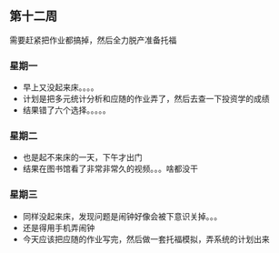 ## 第十二周

需要赶紧把作业都搞掉，然后全力脱产准备托福

### 星期一

- 早上又没起来床。。。。
- 计划是把多元统计分析和应随的作业弄了，然后去查一下投资学的成绩
- 结果错了六个选择。。。。。

### 星期二

- 也是起不来床的一天，下午才出门
- 结果在图书馆看了非常非常久的视频。。。啥都没干

### 星期三

- 同样没起来床，发现问题是闹钟好像会被下意识关掉。。。
- 还是得用手机弄闹钟
- 今天应该把应随的作业写完，然后做一套托福模拟，弄系统的计划出来
